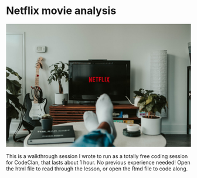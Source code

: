 # Netflix movie analysis

![](images/netflix.jpeg)

This is a walkthrough session I wrote to run as a totally free coding session for CodeClan, that lasts about 1 hour. No previous experience needed! Open the html file to read through the lesson, or open the Rmd file to code along.
